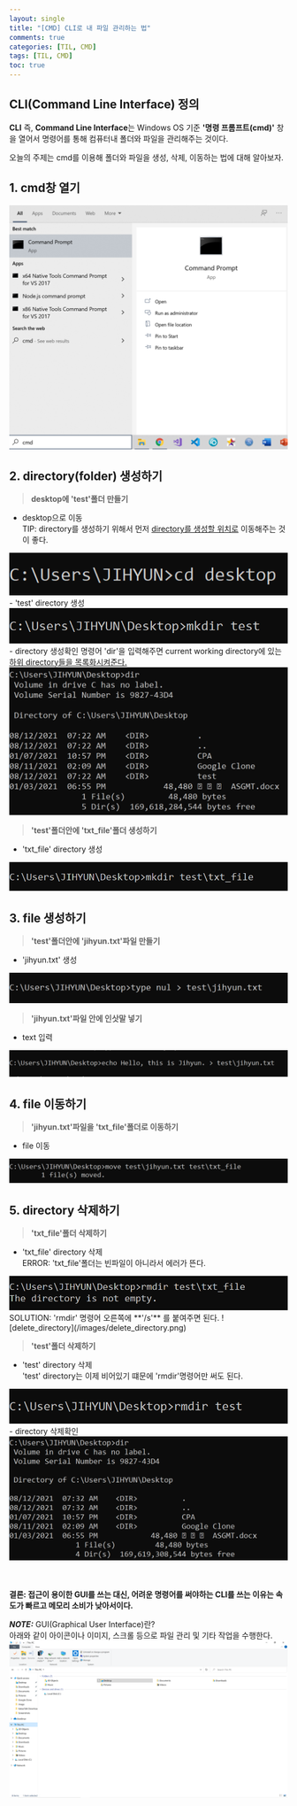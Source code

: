 ```yaml
---
layout: single
title: "[CMD] CLI로 내 파일 관리하는 법"
comments: true
categories: [TIL, CMD]
tags: [TIL, CMD]
toc: true
---
```


## CLI(Command Line Interface) 정의
**CLI** 즉, **Command Line Interface**는 Windows OS 기준 **'명령 프롬프트(cmd)'** 창을 열어서 명령어를 통해 컴퓨터내 폴더와 파일을 관리해주는 것이다.

오늘의 주제는 cmd를 이용해 폴더와 파일을 생성, 삭제, 이동하는 법에 대해 알아보자. 


## 1. cmd창 열기 

<img src="/assets/images/open_cmd.png" alt="open_cmd">


## 2. directory(folder) 생성하기
> **desktop에 'test'폴더 만들기**
- desktop으로 이동  
TIP: directory를 생성하기 위해서 먼저 <u>directory를 생성할 위치로</u> 이동해주는 것이 좋다.  
<img src="/assets/images/cd_directory.png" alt="cd_directory">
- 'test' directory 생성  
<img src="/assets/images/create_directory.png" alt="create_directory">
- directory 생성확인  
명령어 'dir'을 입력해주면 current working directory에 있는 <u>하위 directory들을 목록화시켜준다.</u> 
<img src="/assets/images/list_directory.png" alt="list_directory">

> **'test'폴더안에 'txt_file'폴더 생성하기**  
- 'txt_file' directory 생성  
<img src="/assets/images/create_nested_directory.png" alt="create_nested_directory">


## 3. file 생성하기
> **'test'폴더안에 'jihyun.txt'파일 만들기**
- 'jihyun.txt' 생성
<img src="/assets/images/create_empty_file.png" alt="create_empty_file">

> **'jihyun.txt'파일 안에 인삿말 넣기**
- text 입력
<img src="/assets/images/enter_text_in_file.png" alt="enter_text_in_file">


## 4. file 이동하기
> **'jihyun.txt'파일을 'txt_file'폴더로 이동하기**
- file 이동
<img src="/assets/images/move_file.png" alt="move_file">


## 5. directory 삭제하기
> **'txt_file'폴더 삭제하기**
- 'txt_file' directory 삭제  
ERROR: 'txt_file'폴더는 빈파일이 아니라서 에러가 뜬다. 
<img src="/assets/images/delete_directory_error.png" alt="delete_directory_error">
SOLUTION: 'rmdir' 명령어 오른쪽에 **'/s'** 를 붙여주면 된다.
![delete_directory](/images/delete_directory.png)

> **'test'폴더 삭제하기**
- 'test' directory 삭제  
'test' directory는 이제 비어있기 떄문에 'rmdir'명령어만 써도 된다. 
<img src="/assets/images/delete_empty_directory.png" alt="delete_empty_directory">
- directory 삭제확인
<img src="/assets/images/list_directory2.png" alt="list_directory2">

<br/><br/>
**결론: 접근이 용이한 GUI를 쓰는 대신, 어려운 명령어를 써야하는 CLI를 쓰는 이유는 속도가 빠르고 메모리 소비가 낮아서이다.**  

**_NOTE:_** GUI(Graphical User Interface)란?  
아래와 같이 아이콘이나 이미지, 스크롤 등으로 파일 관리 및 기타 작업을 수행한다. 
<img src="/assets/images/GUI.png" alt="GUI">
